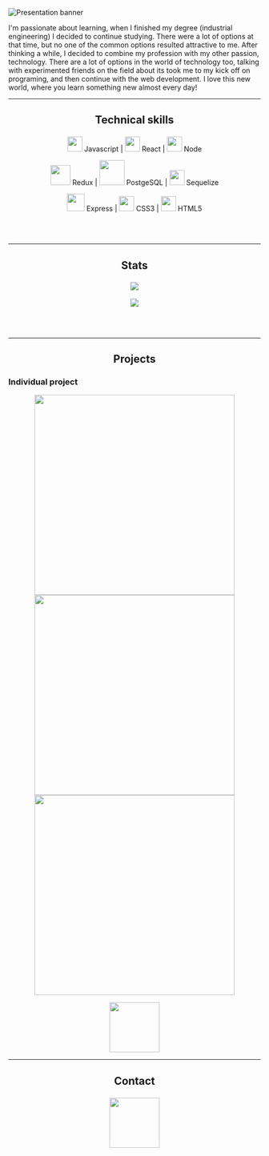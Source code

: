 ![Presentation banner](https://user-images.githubusercontent.com/69270095/124472532-9e7eff80-dd74-11eb-9d17-cb86b7680bd8.gif)

I'm passionate about learning, when I finished my degree (industrial engineering) I decided to continue studying. There were a lot of options at that time, but no one of the common options resulted attractive to me. After thinking a while, I decided to combine my profession with my other passion, technology. There are a lot of options in the world of technology too, talking with experimented friends on the field about its took me to my kick off on programing, and then continue with the web development. I love this new world, where you learn something new almost every day! 

___
## <p align="center"> Technical skills </p>

<p align="center">
 <img src='https://user-images.githubusercontent.com/69270095/124473337-92e00880-dd75-11eb-8439-6a8077f457d2.png' width="30vw"/> Javascript | 
 <img src='https://user-images.githubusercontent.com/69270095/124479323-89a66a00-dd7c-11eb-868f-b1b8d3b56e39.png' width="30vw"/> React | 
 <img src='https://user-images.githubusercontent.com/69270095/124943502-ec00a400-dfe2-11eb-94c0-40bd52557ceb.png' width="30vw"/> Node 
</p>

<p align="center">
 <img src='https://user-images.githubusercontent.com/69270095/124944514-bf995780-dfe3-11eb-8d29-2df6d0a44bbb.png' width="40vw"/> Redux | 
 <img src='https://user-images.githubusercontent.com/69270095/124945111-3f272680-dfe4-11eb-8491-dc17abfed829.png' width="50vw"/> PostgeSQL | 
 <img src='https://user-images.githubusercontent.com/69270095/124945575-aa70f880-dfe4-11eb-8ef0-28abbbfc5df9.png' width="30vw"/> Sequelize 
</p>

<p align="center">
 <img src='https://user-images.githubusercontent.com/69270095/124947996-b1990600-dfe6-11eb-8dbe-2ef86afccd38.png' width="35vw"/> Express |
 <img src='https://user-images.githubusercontent.com/69270095/124946896-c4f7a180-dfe5-11eb-9a47-03c1091c5bda.png' width="30vw"/> CSS3 |
 <img src='https://user-images.githubusercontent.com/69270095/124947179-fe301180-dfe5-11eb-8495-338bade70395.png' width="30vw"/> HTML5  
</p>
 
 <br></br>
 ___
 ## <p align="center"> Stats </p>
 <p align="center">
 <img src=https://github-readme-stats.vercel.app/api/top-langs/?username=javicastro89&theme=vue-dark />
 <br></br>
 <img src=https://github-readme-stats.vercel.app/api?username=javicastro89&show_icons=true&theme=vue-dark />
 

 </p>
 
  <br></br>
  ___
 ## <p align="center"> Projects </p>
 
 ### <p> Individual project </p>
 
 <p align="center"> 
 <img src='https://user-images.githubusercontent.com/69270095/125121912-044bee00-e0cb-11eb-884b-8f8ba07d80c2.PNG' width="400vw"/> <img src='https://user-images.githubusercontent.com/69270095/125121943-12017380-e0cb-11eb-97d9-50c9737912eb.PNG' width="400vw"/> <img src='https://user-images.githubusercontent.com/69270095/125122225-791f2800-e0cb-11eb-925c-46bb7de018d1.PNG' width="400vw"/> 
 <p align="center"> 
<a href=https://github.com/javicastro89/PI-Dogs> <img src='https://user-images.githubusercontent.com/69270095/125122854-59d4ca80-e0cc-11eb-9dc1-6cab7ee87a40.png' width='100' /> </a>
 </p>
</p>

___

## <p align="center"> Contact </p>

<p align="center"> 
<a href=https://www.linkedin.com/in/javicastro89/> <img src='https://user-images.githubusercontent.com/69270095/125123725-6a397500-e0cd-11eb-97b4-29b29bb8c933.png' width='100' /> </a>
 </p>
 
 
<!---
javicastro89/javicastro89 is a ✨ special ✨ repository because its `README.md` (this file) appears on your GitHub profile.
You can click the Preview link to take a look at your changes.
--->
